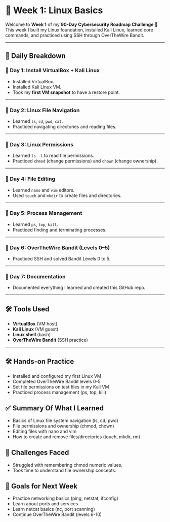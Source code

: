# 🐧 Week 1: Linux Basics

Welcome to **Week 1** of my **90-Day Cybersecurity Roadmap Challenge** 🚀  
This week I built my Linux foundation, installed Kali Linux, learned core commands, and practiced using SSH through OverTheWire Bandit.

---

## 📆 Daily Breakdown

### 📅 Day 1: Install VirtualBox + Kali Linux
- Installed VirtualBox.
- Installed Kali Linux VM.
- Took my **first VM snapshot** to have a restore point.

---

### 📅 Day 2: Linux File Navigation
- Learned `ls`, `cd`, `pwd`, `cat`.
- Practiced navigating directories and reading files.

---

### 📅 Day 3: Linux Permissions
- Learned `ls -l` to read file permissions.
- Practiced `chmod` (change permissions) and `chown` (change ownership).

---

### 📅 Day 4: File Editing
- Learned `nano` and `vim` editors.
- Used `touch` and `mkdir` to create files and directories.

---

### 📅 Day 5: Process Management
- Learned `ps`, `top`, `kill`.
- Practiced finding and terminating processes.

---

### 📅 Day 6: OverTheWire Bandit (Levels 0–5)
- Practiced SSH and solved Bandit Levels 0 to 5.

---

### 📅 Day 7: Documentation
- Documented everything I learned and created this GitHub repo.

---

## 🛠 Tools Used
- **VirtualBox** (VM host)
- **Kali Linux** (VM guest)
- **Linux shell** (bash)
- **OverTheWire Bandit** (SSH practice)

---
## 🛠️ Hands-on Practice
- Installed and configured my first Linux VM
- Completed OverTheWire Bandit levels 0-5
- Set file permissions on test files in my Kali VM
- Practiced process management (ps, top, kill)

## ✅ Summary Of What I Learned
- Basics of Linux file system navigation (ls, cd, pwd)
- File permissions and ownership (chmod, chown)
- Editing files with nano and vim
- How to create and remove files/directories (touch, mkdir, rm)
  
## 🚀 Challenges Faced
- Struggled with remembering chmod numeric values.
- Took time to understand file ownership concepts.

## 🎯 Goals for Next Week
- Practice networking basics (ping, netstat, ifconfig)
- Learn about ports and services
- Learn netcat basics (nc, port scanning)
- Continue OverTheWire Bandit (levels 6-10)
